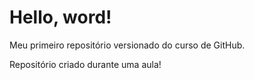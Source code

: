 # Hello, word!
Meu primeiro repositório versionado do curso de GitHub.

Repositório criado durante uma aula!
